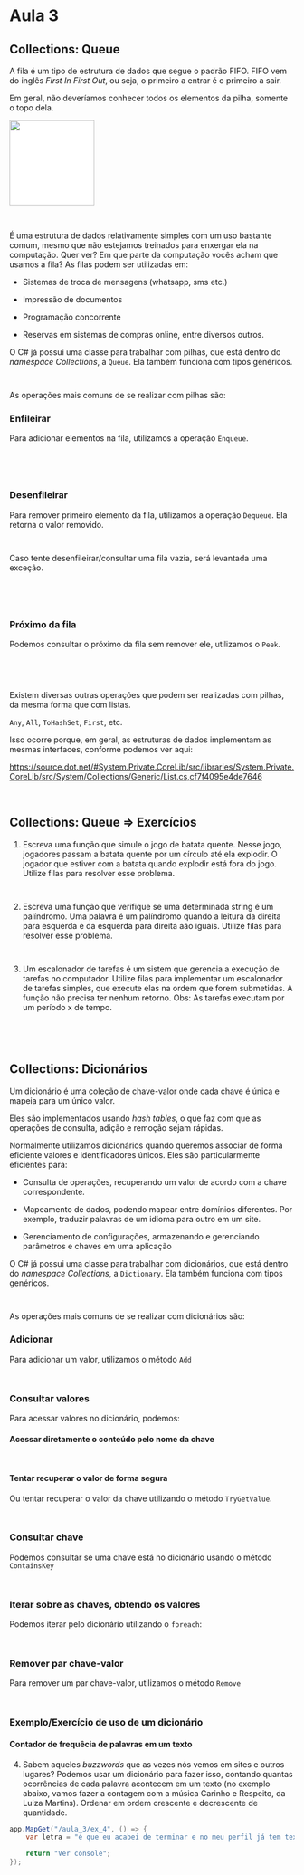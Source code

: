 # Aula 3

## Collections: Queue

A fila é um tipo de estrutura de dados que segue o padrão FIFO. FIFO vem do inglês _First In First Out_, ou seja, o primeiro a entrar é o primeiro a sair.

Em geral, não deveríamos conhecer todos os elementos da pilha, somente o topo dela.

<img src=https://camo.githubusercontent.com/6e487189b8798d3037648120ad58708fed727feea852cb2d9157d0301c7c4d86/68747470733a2f2f73332d73612d656173742d312e616d617a6f6e6177732e636f6d2f6c6370692f36396463376366342d653166322d346466372d626137312d3638613932323531306536352e706e67 width=150 style="background: white">

&nbsp;

É uma estrutura de dados relativamente simples com um uso bastante comum, mesmo que não estejamos treinados para enxergar ela na computação. Quer ver? Em que parte da computação vocês acham que usamos a fila? As filas podem ser utilizadas em:

- Sistemas de troca de mensagens (whatsapp, sms etc.)

- Impressão de documentos

- Programação concorrente
  
- Reservas em sistemas de compras online, entre diversos outros.

O C# já possui uma classe para trabalhar com pilhas, que está dentro do _namespace Collections_, a `Queue`. Ela também funciona com tipos genéricos.

```csharp



```

As operações mais comuns de se realizar com pilhas são:

### Enfileirar

Para adicionar elementos na fila, utilizamos a operação `Enqueue`.

```csharp



```

&nbsp;

### Desenfileirar

Para remover primeiro elemento da fila, utilizamos a operação `Dequeue`. Ela retorna o valor removido.

```csharp



```

Caso tente desenfileirar/consultar uma fila vazia, será levantada uma exceção.

```csharp



```

&nbsp;

### Próximo da fila

Podemos consultar o próximo da fila sem remover ele, utilizamos o `Peek`.

```csharp



```

&nbsp;

Existem diversas outras operações que podem ser realizadas com pilhas, da mesma forma que com listas.

`Any`, `All`, `ToHashSet`, `First`, etc.

Isso ocorre porque, em geral, as estruturas de dados implementam as mesmas interfaces, conforme podemos ver aqui:

https://source.dot.net/#System.Private.CoreLib/src/libraries/System.Private.CoreLib/src/System/Collections/Generic/List.cs,cf7f4095e4de7646

&nbsp;

## Collections: Queue => Exercícios

1) Escreva uma função que simule o jogo de batata quente. Nesse jogo, jogadores passam a batata quente por um círculo até ela explodir. O jogador que estiver com a batata quando explodir está fora do jogo. Utilize filas para resolver esse problema.

```csharp



```

2) Escreva uma função que verifique se uma determinada string é um palíndromo. Uma palavra é um palíndromo quando a leitura da direita para esquerda e da esquerda para direita aão iguais. Utilize filas para resolver esse problema.

```csharp



```

3) Um escalonador de tarefas é um sistem que gerencia a execução de tarefas no computador. Utilize filas para implementar um escalonador de tarefas simples, que execute elas na ordem que forem submetidas. A função não precisa ter nenhum retorno. Obs: As tarefas executam por um período x de tempo.

```csharp



```

&nbsp;

## Collections: Dicionários

Um dicionário é uma coleção de chave-valor onde cada chave é única e mapeia para um único valor.

Eles são implementados usando _hash tables_, o que faz com que as operações de consulta, adição e remoção sejam rápidas.

Normalmente utilizamos dicionários quando queremos associar de forma eficiente valores e identificadores únicos. Eles são particularmente eficientes para:

- Consulta de operações, recuperando um valor de acordo com a chave correspondente.

- Mapeamento de dados, podendo mapear entre domínios diferentes. Por exemplo, traduzir palavras de um idioma para outro em um site.

- Gerenciamento de configurações, armazenando e gerenciando parâmetros e chaves em uma aplicação

O C# já possui uma classe para trabalhar com dicionários, que está dentro do _namespace Collections_, a `Dictionary`. Ela também funciona com tipos genéricos.


```csharp



```

As operações mais comuns de se realizar com dicionários são:

### Adicionar

Para adicionar um valor, utilizamos o método `Add`

```csharp



```

### Consultar valores

Para acessar valores no dicionário, podemos:

#### Acessar diretamente o conteúdo pelo nome da chave

```csharp



```

#### Tentar recuperar o valor de forma segura

Ou tentar recuperar o valor da chave utilizando o método `TryGetValue`.

```csharp



```

### Consultar chave

Podemos consultar se uma chave está no dicionário usando o método `ContainsKey`


```csharp



```

### Iterar sobre as chaves, obtendo os valores

Podemos iterar pelo dicionário utilizando o `foreach`:

```csharp



```

### Remover par chave-valor

Para remover um par chave-valor, utilizamos o método `Remove`

```csharp



```

### Exemplo/Exercício de uso de um dicionário

#### Contador de frequêcia de palavras em um texto

4) Sabem aqueles _buzzwords_ que as vezes nós vemos em sites e outros lugares? Podemos usar um dicionário para fazer isso, contando quantas ocorrências de cada palavra acontecem em um texto (no exemplo abaixo, vamos fazer a contagem com a música Carinho e Respeito, da Luiza Martins). Ordenar em ordem crescente e decrescente de quantidade.


```csharp
app.MapGet("/aula_3/ex_4", () => {
    var letra = "é que eu acabei de terminar e no meu perfil já tem textão juntei as palavras mais lindas que eu conhecia e finalizei bem clichê desejando tudo de bom vida que segue cada um na sua fica o carinho o respeito sem ressentimento amizade continua aprendi com os casal da internet como é que termina mas se eu fosse falar a verdade eu diria eu desejo que você se foda que pegue sapinho quando for beijar outra boca boca e quando você for coisar seu brinquedo não suba suba espalhe pro povo e cê viria piada na rua rua e eu desejo que você se foda e se levar alguém pra casa seu cachorro morda morda e que namore alguém que sua mãe não atura atura que você leve tanto tanto chifre que dê pra ver da lua mas fica o carinho e o respeito e vida que segue cada um na sua fica o carinho o respeito sem ressentimento amizade continua aprendi com os casal da internet como é que termina mas se eu fosse falar a verdade eu diria eu desejo que você se foda que pegue sapinho quando for beijar outra boca boca e quando você for coisar seu brinquedo não suba suba espalhe pro povo e cê viria piada na rua rua e eu desejo que você se foda e se levar alguém pra casa seu cachorro morda morda e que namore alguém que sua mãe não atura atura que você leve tanto tanto tanto tanto chifre que dê pra ver da lua mas fica o carinho e o respeito";

    return "Ver console";
});
```
